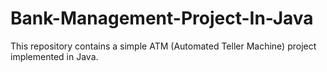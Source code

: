 # Bank-Management-Project-In-Java
This repository contains a simple ATM (Automated Teller Machine) project implemented in Java. 
